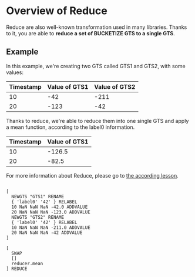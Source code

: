 # Overview of Reduce

Reduce are also well-known transformation used in many libraries. Thanks to it, you are able to **reduce a set of BUCKETIZE GTS to a single GTS**.

## Example

In this example, we're creating two GTS called GTS1 and GTS2, with some values:

| Timestamp | Value of GTS1 | Value of GTS2 |
|-----------|---------------|---------------|
| 10        | -42           | -211          |
| 20        | -123          | -42           |

Thanks to reduce, we're able to reduce them into one single GTS and apply a mean function, according to the label0 information.

| Timestamp | Value of GTS1 |
|-----------|---------------|
| 10        | -126.5        |
| 20        | -82.5         |

For more information about Reduce, please go to [the according lesson](/#4-1).
~~~

[
  NEWGTS "GTS1" RENAME
  { 'label0' '42' } RELABEL
  10 NaN NaN NaN -42.0 ADDVALUE
  20 NaN NaN NaN -123.0 ADDVALUE
  NEWGTS "GTS2" RENAME
  { 'label0' '42' } RELABEL
  10 NaN NaN NaN -211.0 ADDVALUE
  20 NaN NaN NaN -42 ADDVALUE
]

[
  SWAP
  []
  reducer.mean
] REDUCE
